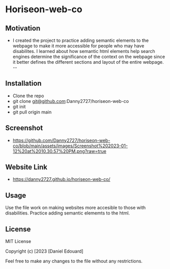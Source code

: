 # Horiseon-web-co

## Motivation 
- I created the project to practice adding semantic elements to the webpage to make it more accessible for people who may have disabilites. I learned about how semantic html elements help search engines determine the significance of the context on the webpage since it better defines the different sections and layout of the entire webpage.
--
## Installation
- Clone the repo
- git clone git@github.com:Danny2727/horiseon-web-co
- git init
- git pull origin main

## Screenshot 
- https://github.com/Danny2727/horiseon-web-co/blob/main/assets/images/Screenshot%202023-01-12%20at%2010.30.57%20PM.png?raw=true 

## Website Link
-  https://danny2727.github.io/horiseon-web-co/

## Usage
Use the file work on making websites more accesible to those with disabilities. Practice adding semantic elememts to the html. 

## License 

MIT License

Copyright (c) [2023 [Daniel Edouard]

Feel free to make any changes to the file without any restrictions.


 






